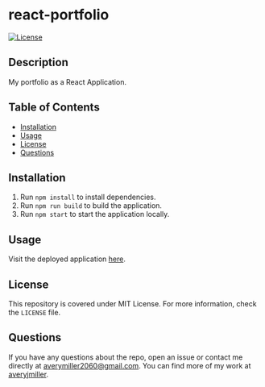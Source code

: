# react-portfolio
[![License](https://img.shields.io/badge/License-MIT-yellow.svg)](https://opensource.org/licenses/MIT)

## Description
My portfolio as a React Application.

## Table of Contents
- [Installation](#installation)
- [Usage](#usage)
- [License](#license)
- [Questions](#questions)

## Installation
1. Run `npm install` to install dependencies.
2. Run `npm run build` to build the application.
3. Run `npm start` to start the application locally.

## Usage
Visit the deployed application [here](https://averyjmiller.github.io/react-portfolio/).

## License
This repository is covered under MIT License. For more information, check the `LICENSE` file.

## Questions
If you have any questions about the repo, open an issue 
or contact me directly at averymiller2060@gmail.com. You can find 
more of my work at [averyjmiller](https://github.com/averyjmiller).
